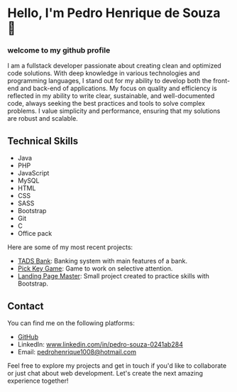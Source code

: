 # Hello, I'm Pedro Henrique de Souza 👋
### welcome to my github profile 

I am a fullstack developer passionate about creating clean and optimized code solutions. With deep knowledge in various technologies and programming languages, I stand out for my ability to develop both the front-end and back-end of applications. My focus on quality and efficiency is reflected in my ability to write clear, sustainable, and well-documented code, always seeking the best practices and tools to solve complex problems. I value simplicity and performance, ensuring that my solutions are robust and scalable.

## Technical Skills

- Java
- PHP
- JavaScript
- MySQL
- HTML
- CSS
- SASS
- Bootstrap
- Git
- C
- Office pack



Here are some of my most recent projects:

- [TADS Bank](https://github.com/Pedro-H108/Trabalho-Final-LPOO-UFPR): Banking system with main features of a bank.
- [Pick Key Game](https://github.com/Pedro-H108/Pick-Key-Game): Game to work on selective attention.
- [Landing Page Master](https://github.com/Pedro-H108/Projeto-Master): Small project created to practice skills with Bootstrap.
  
## Contact

You can find me on the following platforms:

- [GitHub](https://github.com/Pedro-H108)
- LinkedIn: www.linkedin.com/in/pedro-souza-0241ab284
- Email: pedrohenrique1008@hotmail.com

Feel free to explore my projects and get in touch if you'd like to collaborate or just chat about web development. Let's create the next amazing experience together!

